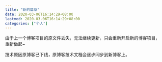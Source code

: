 ```yaml
---
title: "新的篇章"
date: 2020-03-06T16:14:29+08:00
lastmod: 2020-03-06T16:14:29+08:00
categories: ["个人"]
---
```


由于上一个博客项目的原文件丢失，无法继续更新，只会重新开启新的博客项目，重新做起~

技术原因原博客已下线，原博客技术文档会逐步同步到新博客上。





